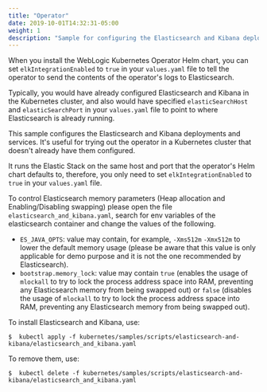 ```yaml
---
title: "Operator"
date: 2019-10-01T14:32:31-05:00
weight: 1
description: "Sample for configuring the Elasticsearch and Kibana deployments and services for the operator's logs."
---
```



When you install the WebLogic Kubernetes Operator Helm chart, you can set
`elkIntegrationEnabled` to `true` in your `values.yaml` file to tell the operator to send the contents of the operator's logs to Elasticsearch.

Typically, you would have already configured Elasticsearch and Kibana in the
Kubernetes cluster, and also would have specified `elasticSearchHost` and `elasticSearchPort` in your `values.yaml` file to point to where Elasticsearch is already running.

This sample configures the Elasticsearch and Kibana deployments and services.
It's useful for trying out the operator in a Kubernetes cluster that doesn't already
have them configured.

It runs the Elastic Stack on the same host and port that the operator's Helm chart defaults
to, therefore, you only need to set `elkIntegrationEnabled` to `true` in your
`values.yaml` file.

To control Elasticsearch memory parameters (Heap allocation and Enabling/Disabling swapping) please open the file `elasticsearch_and_kibana.yaml`, search for env variables of the elasticsearch container and change the values of the following.

* `ES_JAVA_OPTS`: value may contain, for example, `-Xms512m` `-Xmx512m` to lower the default memory usage (please be aware that this value is only applicable for demo purpose and it is not the one recommended by Elasticsearch).
* `bootstrap.memory_lock`: value may contain `true` (enables the usage of `mlockall` to try to lock the process address space into RAM, preventing any Elasticsearch memory from being swapped out) or `false` (disables the usage of `mlockall` to try to lock the process address space into RAM, preventing any Elasticsearch memory from being swapped out).

To install Elasticsearch and Kibana, use:
```
$  kubectl apply -f kubernetes/samples/scripts/elasticsearch-and-kibana/elasticsearch_and_kibana.yaml
```

To remove them, use:
```
$  kubectl delete -f kubernetes/samples/scripts/elasticsearch-and-kibana/elasticsearch_and_kibana.yaml
```
